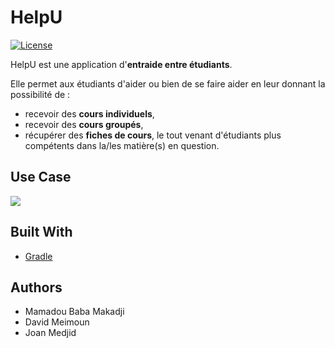 # HelpU


[![License](https://img.shields.io/badge/License-Apache%202.0-blue.svg)](https://opensource.org/licenses/Apache-2.0)


HelpU est une application d'**entraide entre étudiants**.

Elle permet aux étudiants d'aider ou bien de se faire aider en leur donnant la possibilité de :
* recevoir des **cours individuels**, 
* recevoir des **cours groupés**,
* récupérer des **fiches de cours**, 
 le tout venant d'étudiants plus compétents dans la/les  matière(s) en question.


## Use Case
![](https://github.com/Jmedjid/HelpU/blob/master/UseCase/HelpU%20UseCase.png)


## Built With
* [Gradle](https://gradle.org/)


## Authors

* Mamadou Baba Makadji
* David Meimoun
* Joan Medjid

